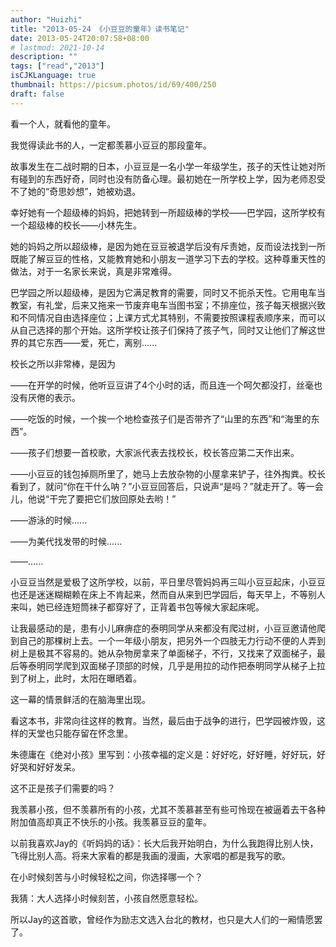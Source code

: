 ```yaml
---
author: "Huizhi"
title: "2013-05-24 《小豆豆的童年》读书笔记"
date: 2013-05-24T20:07:58+08:00
# lastmod: 2021-10-14
description: ""
tags: ["read","2013"]
isCJKLanguage: true
thumbnail: https://picsum.photos/id/69/400/250
draft: false
---
```



看一个人，就看他的童年。

我觉得读此书的人，一定都羡慕小豆豆的那段童年。

故事发生在二战时期的日本，小豆豆是一名小学一年级学生，孩子的天性让她对所有碰到的东西好奇，同时也没有防备心理。最初她在一所学校上学，因为老师忍受不了她的“奇思妙想”，她被劝退。

幸好她有一个超级棒的妈妈，把她转到一所超级棒的学校——巴学园，这所学校有一个超级棒的校长——小林先生。

她的妈妈之所以超级棒，是因为她在豆豆被退学后没有斥责她，反而设法找到一所既能了解豆豆的性格，又能教育她和小朋友一道学习下去的学校。这种尊重天性的做法，对于一名家长来说，真是非常难得。

巴学园之所以超级棒，是因为它满足教育的需要，同时又不扼杀天性。它用电车当教室，有礼堂，后来又拖来一节废弃电车当图书室；不排座位，孩子每天根据兴致和不同情况自由选择座位；上课方式尤其特别，不需要按照课程表顺序来，而可以从自己选择的那个开始。这所学校让孩子们保持了孩子气，同时又让他们了解这世界的其它东西——爱，死亡，离别......

校长之所以非常棒，是因为

——在开学的时候，他听豆豆讲了4个小时的话，而且连一个呵欠都没打，丝毫也没有厌倦的表示。

——吃饭的时候，一个挨一个地检查孩子们是否带齐了“山里的东西”和“海里的东西”。

——孩子们想要一首校歌，大家派代表去找校长，校长答应第二天作出来。

——小豆豆的钱包掉厕所里了，她马上去放杂物的小屋拿来铲子，往外掏粪。校长看到了，就问“你在干什么呐？”小豆豆回答后，只说声“是吗？”就走开了。等一会儿，他说“干完了要把它们放回原处去哟！”

——游泳的时候......

——为美代找发带的时候......

——......

小豆豆当然是爱极了这所学校，以前，平日里尽管妈妈再三叫小豆豆起床，小豆豆也还是迷迷糊糊赖在床上不肯起来，然而自从来到巴学园后，每天早上，不等别人来叫，她已经连短筒袜子都穿好了，正背着书包等候大家起床呢。

让我最感动的是，患有小儿麻痹症的泰明同学从来都没有爬过树，小豆豆邀请他爬到自己的那棵树上去。一个一年级小朋友，把另外一个四肢无力行动不便的人弄到树上是极其不容易的。她从杂物房拿来了单面梯子，不行，又找来了双面梯子，最后等泰明同学爬到双面梯子顶部的时候，几乎是用拉的动作把泰明同学从梯子上拉到了树上，此时，太阳在曝晒着。

这一幕的情景鲜活的在脑海里出现。

看这本书，非常向往这样的教育。当然，最后由于战争的进行，巴学园被炸毁，这样的天堂也只能存留在怀念里。

朱德庸在《绝对小孩》里写到：小孩幸福的定义是：好好吃，好好睡，好好玩，好好哭和好好发呆。

这不正是孩子们需要的吗？

我羡慕小孩，但不羡慕所有的小孩，尤其不羡慕甚至有些可怜现在被逼着去干各种附加值高却真正不快乐的小孩。我羡慕豆豆的童年。

以前我喜欢Jay的《听妈妈的话》：长大后我开始明白，为什么我跑得比别人快，飞得比别人高。将来大家看的都是我画的漫画，大家唱的都是我写的歌。

在小时候刻苦与小时候轻松之间，你选择哪一个？

我猜：大人选择小时候刻苦，小孩自然愿意轻松。

所以Jay的这首歌，曾经作为励志文选入台北的教材，也只是大人们的一厢情愿罢了。